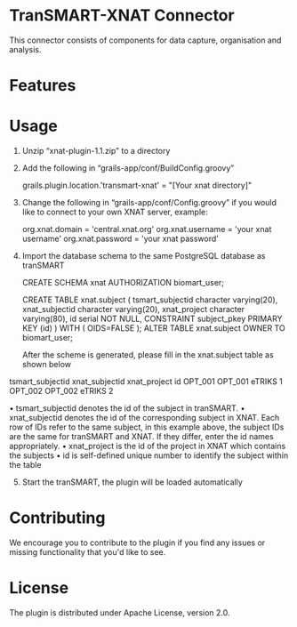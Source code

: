 # TranSMART-XNAT Connector
This connector consists of components for data capture, organisation and analysis. 

# Features

# Usage

1.	Unzip “xnat-plugin-1.1.zip” to a directory

2.	Add the following in “grails-app/conf/BuildConfig.groovy”
    
    grails.plugin.location.'transmart-xnat' = "[Your xnat directory]"
    
3.	Change the following in “grails-app/conf/Config.groovy” if you would like to connect to your own XNAT server, example:

    org.xnat.domain = 'central.xnat.org'
    org.xnat.username = 'your xnat username'
    org.xnat.password = 'your xnat password'
    
4.	Import the database schema to the same PostgreSQL database as tranSMART

    CREATE SCHEMA xnat
      AUTHORIZATION biomart_user;

    CREATE TABLE xnat.subject
    (
      tsmart_subjectid character varying(20),
      xnat_subjectid character varying(20),
      xnat_project character varying(80),
      id serial NOT NULL,
      CONSTRAINT subject_pkey PRIMARY KEY (id)
    )
    WITH (
      OIDS=FALSE
    );
    ALTER TABLE xnat.subject
      OWNER TO biomart_user;

    After the scheme is generated, please fill in the xnat.subject table as shown below

tsmart_subjectid
  xnat_subjectid
  xnat_project
  id
OPT_001
OPT_001
eTRIKS
1
OPT_002
OPT_002
eTRIKS
2

•	tsmart_subjectid denotes the id of the subject in tranSMART. 
•	xnat_subjectid denotes the id of the corresponding subject in XNAT. Each row of IDs refer to the same subject, in this example above, the subject IDs are the same for tranSMART and XNAT. If they differ, enter the id names appropriately. 
•	xnat_project is the id of the project in XNAT which contains the subjects
•	id is self-defined unique number to identify the subject within the table

5.	Start the tranSMART, the plugin will be loaded automatically


# Contributing

We encourage you to contribute to the plugin if you find any issues or missing
functionality that you'd like to see. 

# License

The plugin is distributed under Apache License, version 2.0.
